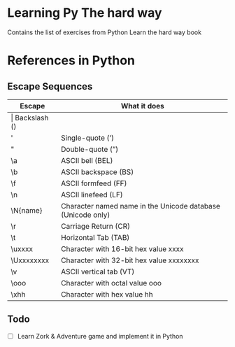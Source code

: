 # Learning Py The hard way
Contains the list of exercises from Python Learn the hard way book

# References in Python

## Escape Sequences
| Escape | What it does |
|---|---|
|\\| Backslash (\)|
|\' | Single-quote (’)|
|\"| Double-quote (”)|
|\a| ASCII bell (BEL)|
|\b| ASCII backspace (BS)|
|\f| ASCII formfeed (FF)|
|\n| ASCII linefeed (LF)|
|\N{name}| Character named name in the Unicode database (Unicode only)|
|\r| Carriage Return (CR)|
|\t| Horizontal Tab (TAB)|
|\uxxxx| Character with 16-bit hex value xxxx|
|\Uxxxxxxxx| Character with 32-bit hex value xxxxxxxx|
|\v| ASCII vertical tab (VT)|
|\ooo| Character with octal value ooo|
|\xhh| Character with hex value hh|

## Todo
- [ ] Learn Zork & Adventure game and implement it in Python